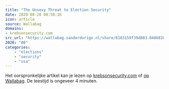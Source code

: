 ```yaml
---
title: "The Unsexy Threat to Election Security"
date: 2020-08-20 08:50:16
icon: article
source: Wallabag
domains:
- krebsonsecurity.com
src_url: "https://wallabag.sanderdorigo.nl/share/6183159f39d803.04868287"
2020: "08"
categories:
    - "elections"
    - "security"
    - "usa"
---
```

Het oorspronkelijke artikel kan je lezen op [krebsonsecurity.com](https://krebsonsecurity.com/2019/07/the-unsexy-threat-to-election-security/) of [op Wallabag](https://wallabag.sanderdorigo.nl/share/6183159f39d803.04868287). De leestijd is ongeveer 4 minuten.